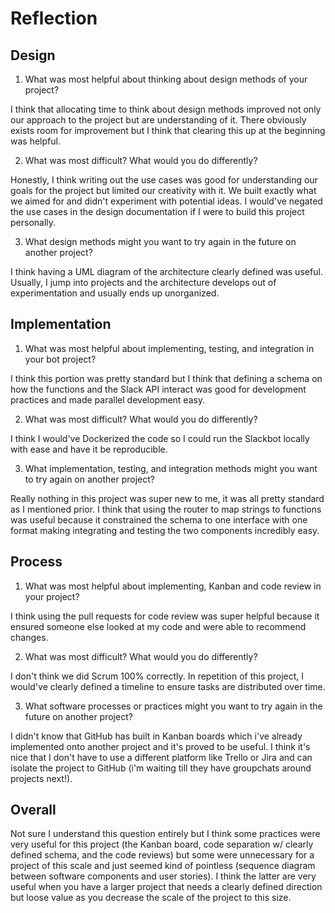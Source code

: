 # Reflection
## Design

1. What was most helpful about thinking about design methods of your project?

I think that allocating time to think about design methods improved not only our approach to the project but are understanding of it. There obviously exists room for improvement but I think that clearing this up at the beginning was helpful.

2. What was most difficult? What would you do differently?

Honestly, I think writing out the use cases was good for understanding our goals for the project but limited our creativity with it. We built exactly what we aimed for and didn't experiment with potential ideas. I would've negated the use cases in the design documentation if I were to build this project personally.

3. What design methods might you want to try again in the future on another project?

I think having a UML diagram of the architecture clearly defined was useful. Usually, I jump into projects and the architecture develops out of experimentation and usually ends up unorganized.

## Implementation

1. What was most helpful about implementing, testing, and integration in your bot project?

I think this portion was pretty standard but I think that defining a schema on how the functions and the Slack API interact was good for development practices and made parallel development easy.

2. What was most difficult? What would you do differently?

I think I would've Dockerized the code so I could run the Slackbot locally with ease and have it be reproducible.

3. What implementation, testing, and integration methods might you want to try again on another project?

Really nothing in this project was super new to me, it was all pretty standard as I mentioned prior. I think that using the router to map strings to functions was useful because it constrained the schema to one interface with one format making integrating and testing the two components incredibly easy.

## Process

1. What was most helpful about implementing, Kanban and code review in your project?

I think using the pull requests for code review was super helpful because it ensured someone else looked at my code and were able to recommend changes.

2. What was most difficult? What would you do differently?

I don't think we did Scrum 100% correctly. In repetition of this project, I would've clearly defined a timeline to ensure tasks are distributed over time.

3. What software processes or practices might you want to try again in the future on another project?

I didn't know that GitHub has built in Kanban boards which i've already implemented onto another project and it's proved to be useful. I think it's nice that I don't have to use a different platform like Trello or Jira and can isolate the project to GitHub (i'm waiting till they have groupchats around projects next!).

## Overall

Not sure I understand this question entirely but I think some practices were very useful for this project (the Kanban board, code separation w/ clearly defined schema, and the code reviews) but some were unnecessary for a project of this scale and just seemed kind of pointless (sequence diagram between software components and user stories). I think the latter are very useful when you have a larger project that needs a clearly defined direction but loose value as you decrease the scale of the project to this size.
